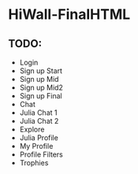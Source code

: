 # HiWall-FinalHTML


## TODO:
* Login
* Sign up Start
* Sign up Mid
* Sign up Mid2
* Sign up Final
* Chat
* Julia Chat 1
* Julia Chat 2
* Explore
* Julia Profile
* My Profile
* Profile Filters
* Trophies
